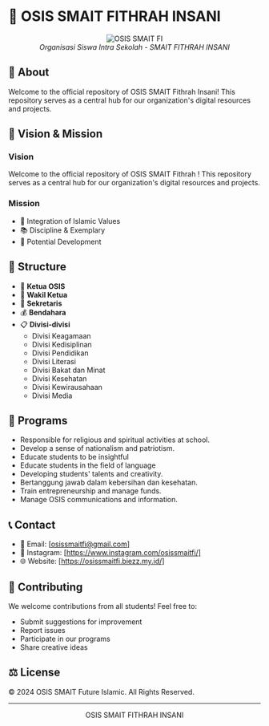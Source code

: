 # 🏫 OSIS SMAIT FITHRAH INSANI

<div align="center">
  <img src="https://img.shields.io/badge/OSIS-SMAIT%20FI-blue?style=for-the-badge" alt="OSIS SMAIT FI"/>
  <br/>
  <i>Organisasi Siswa Intra Sekolah - SMAIT FITHRAH INSANI</i>
</div>

## 📖 About

Welcome to the official repository of OSIS SMAIT Fithrah Insani! This repository serves as a central hub for our organization's digital resources and projects.

## 🎯 Vision & Mission

### Vision
Welcome to the official repository of OSIS SMAIT Fithrah ! This repository serves as a central hub for our organization's digital resources and projects.

### Mission
- 🌟 Integration of Islamic Values
- 📚 Discipline & Exemplary
- 🎨 Potential Development

## 🔧 Structure

- 👑 **Ketua OSIS**
- 👥 **Wakil Ketua**
- 📝 **Sekretaris**
- 💰 **Bendahara**
- 📋 **Divisi-divisi**
  - Divisi Keagamaan
  - Divisi Kedisiplinan
  - Divisi Pendidikan
  - Divisi Literasi
  - Divisi Bakat dan Minat
  - Divisi Kesehatan
  - Divisi Kewirausahaan
  - Divisi Media

## 📅 Programs

- Responsible for religious and spiritual activities at school.
- Develop a sense of nationalism and patriotism.
- Educate students to be insightful
- Educate students in the field of language
- Developing students' talents and creativity.
- Bertanggung jawab dalam kebersihan dan kesehatan.
- Train entrepreneurship and manage funds.
- Manage OSIS communications and information.

## 📞 Contact

- 📧 Email: [osissmaitfi@gmail.com]
- 📱 Instagram: [https://www.instagram.com/osissmaitfi/]
- 🌐 Website: [https://osissmaitfi.biezz.my.id/]

## 🤝 Contributing

We welcome contributions from all students! Feel free to:
- Submit suggestions for improvement
- Report issues
- Participate in our programs
- Share creative ideas

## ⚖️ License

© 2024 OSIS SMAIT Future Islamic. All Rights Reserved.

---
<div align="center">
  OSIS SMAIT FITHRAH INSANI
</div>
